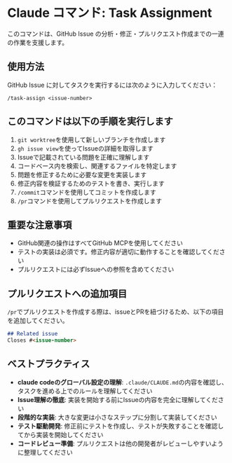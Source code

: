 # Claude コマンド: Task Assignment

このコマンドは、GitHub Issue の分析・修正・プルリクエスト作成までの一連の作業を支援します。

## 使用方法

GitHub Issue に対してタスクを実行するには次のように入力してください：

```
/task-assign <issue-number>
```

## このコマンドは以下の手順を実行します

1. `git worktree`を使用して新しいブランチを作成します
2. `gh issue view`を使ってIssueの詳細を取得します
3. Issueで記載されている問題を正確に理解します
4. コードベース内を検索し、関連するファイルを特定します
5. 問題を修正するために必要な変更を実装します
6. 修正内容を検証するためのテストを書き、実行します
7. `/commit`コマンドを使用してコミットを作成します
8. `/pr`コマンドを使用してプルリクエストを作成します

## 重要な注意事項

- GitHub関連の操作はすべてGitHub MCPを使用してください
- テストの実装は必須です。修正内容が適切に動作することを確認してください
- プルリクエストには必ずIssueへの参照を含めてください

## プルリクエストへの追加項目

`/pr`でプルリクエストを作成する際は、issueとPRを紐づけるため、以下の項目を追加してください。

```markdown
## Related issue
Closes #<issue-number>
```

## ベストプラクティス

- **claude codeのグローバル設定の理解**: `.claude/CLAUDE.md`の内容を確認し、タスクを進める上でのルールを理解してください
- **Issue理解の徹底**: 実装を開始する前にIssueの内容を完全に理解してください
- **段階的な実装**: 大きな変更は小さなステップに分割して実装してください
- **テスト駆動開発**: 修正前にテストを作成し、テストが失敗することを確認してから実装を開始してください
- **コードレビュー準備**: プルリクエストは他の開発者がレビューしやすいように整理してください